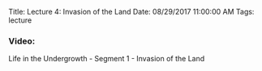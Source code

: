 Title: Lecture 4: Invasion of the Land
Date: 08/29/2017 11:00:00 AM
Tags: lecture

### Video:
Life in the Undergrowth - Segment 1 - Invasion of the Land
